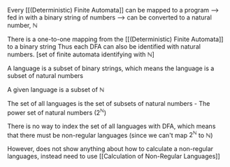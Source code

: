 Every [[(Deterministic) Finite Automata]] can be mapped to a program --> fed in with a binary string of numbers --> can be converted to a natural number, $\mathbb{N}$

There is a one-to-one mapping from the [[(Deterministic) Finite Automata]] to a binary string
								Thus each DFA can also be identified with natural numbers.
$[\text{set of finite automata identifying with } \mathbb{N}]$

A language is a subset of binary strings, which means the language is a subset of natural numbers

A given language is a subset of $\mathbb{N}$

The set of all languages is the set of subsets of natural numbers - The power set of natural numbers ($2^{\mathbb{N}}$)

There is no way to index the set of all languages with DFA, which means that there must be non-regular languages (since we can't map $2^\mathbb{N}$ to $\mathbb{N}$)

However, does not show anything about how to calculate a non-regular languages, instead need to use [[Calculation of Non-Regular Languages]]